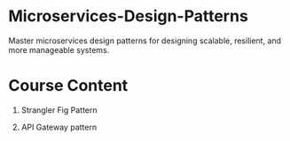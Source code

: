 # Microservices-Design-Patterns

Master microservices design patterns for designing scalable, resilient, and more manageable systems.

# Course Content

1. Strangler Fig Pattern

2. API Gateway pattern

